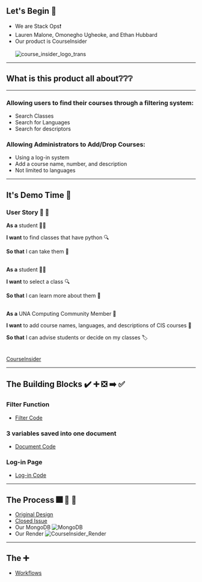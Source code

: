 ## Let's Begin :blue_book:
* We are Stack Ops:exclamation:
* Lauren Malone, Omonegho Ugheoke, and Ethan Hubbard
* Our product is CourseInsider <br><br>
![course_insider_logo_trans](https://user-images.githubusercontent.com/111534176/232884866-4573578f-29f2-4f09-8eae-970c75079c17.png)
________________________________________
## What is this product all about:grey_question::grey_question::grey_question:
________________________________________

### Allowing users to find their courses through a filtering system:
* Search Classes
* Search for Languages
* Search for descriptors
### Allowing Administrators to Add/Drop Courses:
* Using a log-in system
* Add a course name, number, and description
* Not limited to languages
________________________________________
## It's Demo Time :construction:
### User Story :raising_hand: :book:

**As a** student :woman_technologist:

**I want** to find classes that have python :mag:

**So that** I can take them :memo:  
<br />

**As a** student :technologist:

**I want** to select a class :mag:

**So that** I can learn more about them :book: <br><br>

**As a** UNA Computing Community Member :man:

**I want** to add course names, languages, and descriptions of CIS courses :bookmark:

**So that** I can advise students or decide on my classes 🏷️  
<br><br>
[CourseInsider](https://cisdatabase.onrender.com/)

________________________________________
## The Building Blocks :heavy_check_mark:  :heavy_plus_sign: :negative_squared_cross_mark: :arrow_right: :white_check_mark:
### Filter Function
* [Filter Code](https://github.com/HubbbaBubbba/StackOps/blob/92f93e3d5840c02c235a1c0aaa9f248a2008cd09/views/search.ejs#L44-L62)
### 3 variables saved into one document
* [Document Code](https://github.com/HubbbaBubbba/StackOps/blob/92f93e3d5840c02c235a1c0aaa9f248a2008cd09/app.js#L106-L135)
### Log-in Page
* [Log-in Code](https://github.com/HubbbaBubbba/StackOps/blob/92f93e3d5840c02c235a1c0aaa9f248a2008cd09/app.js#L48-L68)
________________________________________
## The Process :fireworks: :runner: :walking:
* [Original Design](https://github.com/HubbbaBubbba/StackOps/wiki/The-Process)
* [Closed Issue](https://github.com/HubbbaBubbba/StackOps/issues/3) <br>
* Our MongoDB
![MongoDB](https://user-images.githubusercontent.com/111534176/235577709-076d507d-34a3-4e98-a775-bef625c2c620.PNG) <br>
* Our Render
![CourseInsider_Render](https://user-images.githubusercontent.com/111534176/235577912-24c96c72-ae26-4dbe-863c-796f400f57c7.png)

________________________________________
## The :heavy_plus_sign:
* [Workflows](https://github.com/HubbbaBubbba/StackOps/blob/92f93e3d5840c02c235a1c0aaa9f248a2008cd09/workflows/learn-github-actions.yml#L10-L23)

